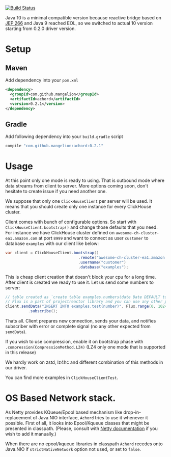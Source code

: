 [![Build Status](https://travis-ci.org/Mangelion/achord.svg?branch=master)](https://travis-ci.org/Mangelion/achord)

Java 10 is a minimal compatible version because reactive bridge based on [JEP 266](http://openjdk.java.net/jeps/266)
and Java 9 reached EOL, so we switched to actual 10 version starting from 0.2.0 driver version.

# Setup
## Maven

Add dependency into your `pom.xml`
```xml
<dependency>
  <groupId>com.github.mangelion</groupId>
  <artifactId>achord</artifactId>
  <version>0.2.1</version>
</dependency>
```

## Gradle

Add following dependency into your `build.gradle` script
```groovy
compile "com.github.mangelion:achord:0.2.1"
```

# Usage

At this point only one mode is ready to using. That is outbound mode where data streams from client to server.
More options coming soon, don't hesitate to create issue if you need another one.

We suppose that only one `ClickHouseClient` per server will be used. It means that you should create only one instance for every ClickHouse cluster.

Client comes with bunch of configurable options. So start with `ClickHouseClient.bootstrap()` and change those defaults that you need.
For instance we have ClickHouse cluster defined on `awesome-ch-cluster-ea1.amazon.com` at port `8999` and want to connect as user  `customer` to database `examples` with our client like below:
```java
var client = ClickHouseClient.bootstrap()
                                .remote("awesome-ch-cluster-ea1.amazon.com", 8999)
                                .username("customer")
                                .database("examples");
```

This is cheap client creation that doesn't block your cpu for a long time.
After client is created we ready to use it. Let us send some numbers to server:
```java
// table created as `create table examples.numbers(date Date DEFAULT toDate(now()), number UInt32 number)`  
// Flux is a part of projectreactor library and you can use any other provider like akka-streams, rxjava2, and so on  
client.sendData("INSERT INTO examples.test(number)", Flux.range(0, 1024).map(i -> new Object[] { i }))
          .subscribe();
```
Thats all. Client prepares new connection, sends your data, and notifies subscriber with error or complete signal (no any other expected from `sendData`).

If you wish to use compression, enable it on bootstrap phase with `.compression(CompressionMethod.LZ4)` (LZ4 only one mode that is supported in this release)

We hardly work on zstd, lz4hc and different combination of this methods in our driver.

You can find more examples in `ClickHouseClientTest`.

# OS Based Network stack.

As Netty provides KQueue/Epool based mechanism like drop-in-replacement of Java.NIO interface, `Achord` tries to use it whenever it possible.
First of all, it looks into Epool/Kqueue classes that might be presented in classpath. (Please, consult with [Netty documentation](https://netty.io/wiki/native-transports.html#wiki-h3-2) if you wish to add it manually.)

When there are no epool/kqueue libraries in classpath `Achord` recedes onto Java.NIO if  `strictNativeNetwork` option not used, or set to `false`.

